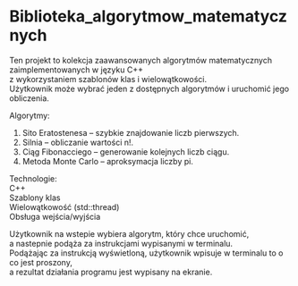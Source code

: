 # Biblioteka_algorytmow_matematycznych

Ten projekt to kolekcja zaawansowanych algorytmów matematycznych zaimplementowanych w języku C++    
z wykorzystaniem szablonów klas i wielowątkowości.   
Użytkownik może wybrać jeden z dostępnych algorytmów i uruchomić jego obliczenia.  

Algorytmy:  
1. Sito Eratostenesa – szybkie znajdowanie liczb pierwszych.  
2. Silnia – obliczanie wartości n!.  
3. Ciąg Fibonacciego – generowanie kolejnych liczb ciągu.  
4. Metoda Monte Carlo – aproksymacja liczby pi.

Technologie:  
C++  
Szablony klas  
Wielowątkowość (std::thread)  
Obsługa wejścia/wyjścia  

Użytkownik na wstepie wybiera algorytm, który chce uruchomić,       
a nastepnie podąża za instrukcjami wypisanymi w terminalu.    
Podążając za instrukcją wyświetloną, użytkownik wpisuje w terminalu to o co jest proszony,  
a rezultat działania programu jest wypisany na ekranie. 

